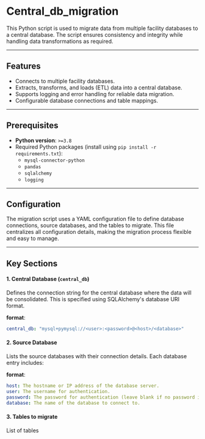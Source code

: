# Central_db_migration

This Python script is used to migrate data from multiple facility databases to a central database. The script ensures consistency and integrity while handling data transformations as required.

---

## Features

- Connects to multiple facility databases.
- Extracts, transforms, and loads (ETL) data into a central database.
- Supports logging and error handling for reliable data migration.
- Configurable database connections and table mappings.

---

## Prerequisites

- **Python version**: `>=3.8`
- Required Python packages (install using `pip install -r requirements.txt`):
  - `mysql-connector-python`
  - `pandas`
  - `sqlalchemy`
  - `logging`

---

## Configuration

The migration script uses a YAML configuration file to define database connections, source databases, and the tables to migrate. This file centralizes all configuration details, making the migration process flexible and easy to manage.

---

## Key Sections

#### 1. **Central Database (`central_db`)**

Defines the connection string for the central database where the data will be consolidated. This is specified using SQLAlchemy's database URI format.

**format**:  
```yaml
central_db: "mysql+pymysql://<user>:<password>@<host>/<database>"
```


#### 2. Source Database 

Lists the source databases with their connection details. Each database entry includes:

**format**: 
```yaml
host: The hostname or IP address of the database server.
user: The username for authentication.
password: The password for authentication (leave blank if no password is required).
database: The name of the database to connect to.
```

#### 3. Tables to migrate

List of tables

